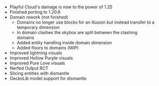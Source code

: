 - Playful Cloud's damage is now to the power of 1.25
- Finished porting to 1.20.6
- Domain rework (not finished)
  - Domains no longer use blocks for an illusion but instead transfer to a temporary dimension
  - In domain clashes the skybox are split between the clashing domains
  - Added entity handling inside domain dimension
  - Added floors to domains (WIP)
- Improved lightning visuals
- Improved Hollow Purple visuals
- Improved Pure Love visuals
- Nerfed Output RCT
- Slicing entities with dismantle
- GeckoLib model support for dismantle